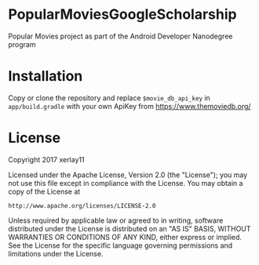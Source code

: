 # PopularMoviesGoogleScholarship
Popular Movies project as part of the Android Developer Nanodegree program
# Installation
Copy or clone the repository and replace `$movie_db_api_key` in `app/build.gradle` with your own ApiKey from <a href="https://www.themoviedb.org/" target="_blank">https://www.themoviedb.org/</a>
# License
Copyright 2017 xerlay11

Licensed under the Apache License, Version 2.0 (the "License");
you may not use this file except in compliance with the License.
You may obtain a copy of the License at

    http://www.apache.org/licenses/LICENSE-2.0

Unless required by applicable law or agreed to in writing, software
distributed under the License is distributed on an "AS IS" BASIS,
WITHOUT WARRANTIES OR CONDITIONS OF ANY KIND, either express or implied.
See the License for the specific language governing permissions and
limitations under the License.